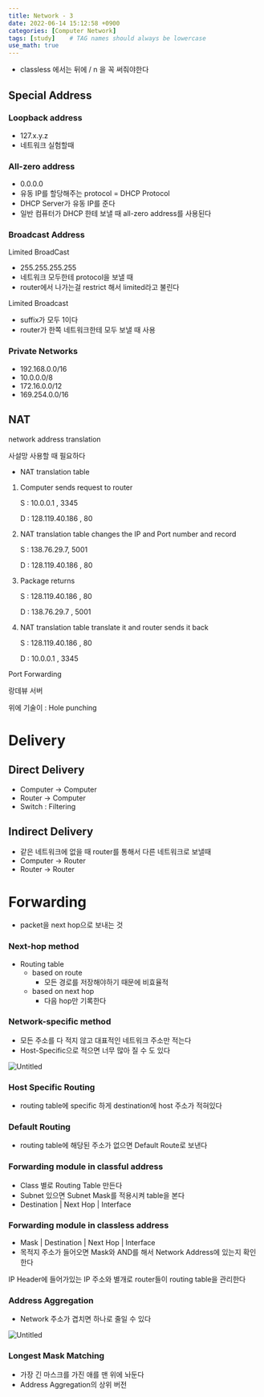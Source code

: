 ```yaml
---
title: Network - 3
date: 2022-06-14 15:12:58 +0900
categories: [Computer Network]
tags: [study]    # TAG names should always be lowercase
use_math: true
---
```


- classless 에서는 뒤에 / n 을 꼭 써줘야한다

## Special Address

### Loopback address

- 127.x.y.z
- 네트워크 실험할때

### All-zero address

- 0.0.0.0
- 유동 IP를 할당해주는 protocol = DHCP Protocol
- DHCP Server가 유동 IP를 준다
- 일반 컴퓨터가 DHCP 한테 보낼 때 all-zero address를 사용된다

### Broadcast Address

Limited BroadCast

- 255.255.255.255
- 네트워크 모두한테 protocol을 보낼 때
- router에서 나가는걸 restrict 해서 limited라고 불린다

Limited Broadcast

- suffix가 모두 1이다
- router가 한쪽 네트워크한테 모두 보낼 때 사용

### Private Networks

- 192.168.0.0/16
- 10.0.0.0/8
- 172.16.0.0/12
- 169.254.0.0/16

## NAT

network address translation

사설망 사용할 때 필요하다

- NAT translation table
1. Computer sends request to router
    
    S :  10.0.0.1 , 3345
    
    D : 128.119.40.186 , 80
    
2. NAT translation table changes the IP and Port number and record 
    
    S : 138.76.29.7, 5001
    
    D : 128.119.40.186 , 80
    
3. Package returns
    
    S : 128.119.40.186 , 80
    
    D :  138.76.29.7 , 5001
    
4. NAT translation table translate it  and router sends it back
    
    S : 128.119.40.186 , 80
    
    D : 10.0.0.1 , 3345 
    

Port Forwarding

랑데뷰 서버

위에 기술이 : Hole punching

# Delivery

## Direct Delivery

- Computer → Computer
- Router → Computer
- Switch : Filtering

## Indirect Delivery

- 같은 네트워크에 없을 때 router를 통해서 다른 네트워크로 보낼때
- Computer → Router
- Router → Router

# Forwarding

- packet을 next hop으로 보내는 것

### Next-hop method

- Routing table
    - based on route
        - 모든 경로를 저장해야하기 때문에 비효율적
    - based on next hop
        - 다음 hop만 기록한다

### Network-specific method

- 모든 주소를 다 적지 않고 대표적인 네트워크 주소만 적는다
- Host-Specific으로 적으면 너무 많아 질 수 도 있다

![Untitled](https://s3-us-west-2.amazonaws.com/secure.notion-static.com/f71c1dff-b995-433f-a8f4-b265d051c342/Untitled.png)

### Host Specific Routing

- routing table에 specific 하게 destination에 host 주소가 적혀있다

### Default Routing

- routing table에 해당된 주소가 없으면 Default Route로 보낸다

### Forwarding module in classful address

- Class 별로 Routing Table 만든다
- Subnet 있으면 Subnet Mask를 적용시켜 table을 본다
- Destination | Next Hop | Interface

### Forwarding module in classless address

- Mask | Destination | Next Hop | Interface
- 목적지 주소가 들어오면 Mask와 AND를 해서 Network Address에 있는지 확인한다

IP Header에 들어가있는 IP 주소와 별개로 router들이 routing table을 관리한다

### Address Aggregation

- Network 주소가 겹치면 하나로 줄일 수 있다

![Untitled](https://s3-us-west-2.amazonaws.com/secure.notion-static.com/af293465-54e0-4ba2-bff3-ca1445ad3d45/Untitled.png)

### Longest Mask Matching

- 가장 긴 마스크를 가진 애를 맨 위에 놔둔다
- Address Aggregation의 상위 버전